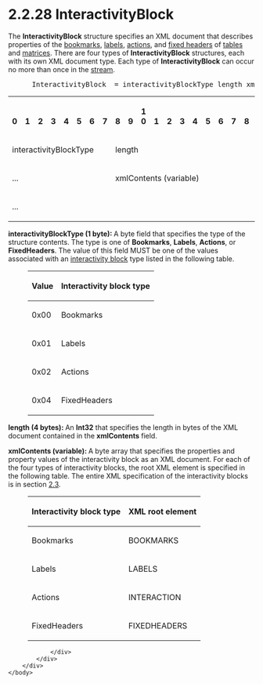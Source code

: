 <html dir="LTR" xmlns:mshelp="http://msdn.microsoft.com/mshelp" xmlns:ddue="http://ddue.schemas.microsoft.com/authoring/2003/5" xmlns:xlink="http://www.w3.org/1999/xlink" xmlns:tool="http://www.microsoft.com/tooltip">
    <head>
        <meta http-equiv="Content-Type" content="text/html; CHARSET=utf-8"></meta>
        <meta name="save" content="history"></meta>
        <title>2.2.28 InteractivityBlock</title>
        <xml>
            <mshelp:toctitle title="2.2.28 InteractivityBlock"></mshelp:toctitle>
            <mshelp:rltitle title="[MS-RGDI]: InteractivityBlock"></mshelp:rltitle>
            <mshelp:keyword index="A" term="462e6797-b801-4027-979d-87cb75545e6a"></mshelp:keyword>
            <mshelp:attr name="DCSext.ContentType" value="open specification"></mshelp:attr>
            <mshelp:attr name="AssetID" value="462e6797-b801-4027-979d-87cb75545e6a"></mshelp:attr>
            <mshelp:attr name="TopicType" value="kbRef"></mshelp:attr>
            <mshelp:attr name="DCSext.Title" value="[MS-RGDI]: InteractivityBlock" />
        </xml>
    </head>
    <body>
        <div id="header">
            <h1 class="heading">2.2.28 InteractivityBlock</h1>
        </div>
        <div id="mainSection">
            <div id="mainBody">
                <div id="allHistory" class="saveHistory"></div>
                <div id="sectionSection0" class="section" name="collapseableSection">
                    

<p>The <b>InteractivityBlock</b> structure specifies an XML
document that describes properties of the <a href="557e6223-9107-4be3-9f7c-b83beb5d16fc.md#gt_42f9c2f4-8a4b-4d64-a0e1-fc071debdf4c">bookmarks</a>, <a href="557e6223-9107-4be3-9f7c-b83beb5d16fc.md#gt_4c56ea75-c676-4525-b131-71d71c3de91a">labels</a>, <a href="557e6223-9107-4be3-9f7c-b83beb5d16fc.md#gt_b178b6c0-7df9-4107-95ca-12c7f0b9900b">actions</a>, and <a href="557e6223-9107-4be3-9f7c-b83beb5d16fc.md#gt_fa3c2e3f-8831-427d-b84d-d61744433876">fixed headers</a> of <a href="557e6223-9107-4be3-9f7c-b83beb5d16fc.md#gt_d3a7da8d-a597-4838-9756-25e30b640ba7">tables</a> and <a href="557e6223-9107-4be3-9f7c-b83beb5d16fc.md#gt_32295443-a111-4846-955d-a3f5964726bb">matrices</a>. There are four
types of <b>InteractivityBlock</b> structures, each with its own XML document
type. Each type of <b>InteractivityBlock</b> can occur no more than once in the
<a href="557e6223-9107-4be3-9f7c-b83beb5d16fc.md#gt_f3529cd8-50da-4f36-aa0b-66af455edbb6">stream</a>.</p>

<dl>
<dd>
<div><pre> InteractivityBlock  = interactivityBlockType length xmlContents
</pre></div>
</dd></dl>

<table>
 <tr>
  <th><p><br>0</p></th>
  <th><p><br>1</p></th>
  <th><p><br>2</p></th>
  <th><p><br>3</p></th>
  <th><p><br>4</p></th>
  <th><p><br>5</p></th>
  <th><p><br>6</p></th>
  <th><p><br>7</p></th>
  <th><p><br>8</p></th>
  <th><p><br>9</p></th>
  <th><p>1<br>0</p></th>
  <th><p><br>1</p></th>
  <th><p><br>2</p></th>
  <th><p><br>3</p></th>
  <th><p><br>4</p></th>
  <th><p><br>5</p></th>
  <th><p><br>6</p></th>
  <th><p><br>7</p></th>
  <th><p><br>8</p></th>
  <th><p><br>9</p></th>
  <th><p>2<br>0</p></th>
  <th><p><br>1</p></th>
  <th><p><br>2</p></th>
  <th><p><br>3</p></th>
  <th><p><br>4</p></th>
  <th><p><br>5</p></th>
  <th><p><br>6</p></th>
  <th><p><br>7</p></th>
  <th><p><br>8</p></th>
  <th><p><br>9</p></th>
  <th><p>3<br>0</p></th>
  <th><p><br>1</p></th>
 </tr>
 <tr>
  <td colspan="8">
  <p>interactivityBlockType</p>
  </td>
  <td colspan="24">
  <p>length</p>
  </td>
 </tr>
 <tr>
  <td colspan="8">
  <p>...</p>
  </td>
  <td colspan="24">
  <p>xmlContents
  (variable)</p>
  </td>
 </tr>
 <tr>
  <td colspan="32">
  <p>...</p>
  </td>
 </tr>
</table>

<p><b>interactivityBlockType (1 byte): </b>A byte field
that specifies the type of the structure contents. The type is one of <b>Bookmarks</b>,
<b>Labels</b>, <b>Actions</b>, or <b>FixedHeaders</b>. The value of this field
MUST be one of the values associated with an <a href="557e6223-9107-4be3-9f7c-b83beb5d16fc.md#gt_ed51fea1-b05e-410a-b3a7-224ec5cdf845">interactivity block</a> type
listed in the following table.</p>

<dl>
<dd>
<table>
 <thead>
  <tr>
   <th>
   <p>Value</p>
   </th>
   <th>
   <p>Interactivity block type</p>
   </th>
  </tr>
 </thead>
 <tr>
  <td>
  <p>0x00</p>
  </td>
  <td>
  <p>Bookmarks</p>
  </td>
 </tr>
 <tr>
  <td>
  <p>0x01</p>
  </td>
  <td>
  <p>Labels</p>
  </td>
 </tr>
 <tr>
  <td>
  <p>0x02</p>
  </td>
  <td>
  <p>Actions</p>
  </td>
 </tr>
 <tr>
  <td>
  <p>0x04</p>
  </td>
  <td>
  <p>FixedHeaders</p>
  </td>
 </tr>
</table>
</dd></dl>

<p><b>length (4 bytes): </b>An <b>Int32</b> that
specifies the length in bytes of the XML document contained in the <b>xmlContents</b>
field.</p>

<p><b>xmlContents (variable): </b>A byte array that
specifies the properties and property values of the interactivity block as an
XML document. For each of the four types of interactivity blocks, the root XML
element is specified in the following table. The entire XML specification of
the interactivity blocks is in section <a href="38f8a1d8-1435-46a2-a50f-b9049b2bfc50.md">2.3</a>.</p>

<dl>
<dd>
<table>
 <thead>
  <tr>
   <th>
   <p>Interactivity block type</p>
   </th>
   <th>
   <p>XML root element</p>
   </th>
  </tr>
 </thead>
 <tr>
  <td>
  <p>Bookmarks</p>
  </td>
  <td>
  <p>BOOKMARKS</p>
  </td>
 </tr>
 <tr>
  <td>
  <p>Labels</p>
  </td>
  <td>
  <p>LABELS</p>
  </td>
 </tr>
 <tr>
  <td>
  <p>Actions</p>
  </td>
  <td>
  <p>INTERACTION</p>
  </td>
 </tr>
 <tr>
  <td>
  <p>FixedHeaders</p>
  </td>
  <td>
  <p>FIXEDHEADERS</p>
  </td>
 </tr>
</table>
</dd></dl>

<p> </p>


                </div>
            </div>
        </div>
    </body>
</html>